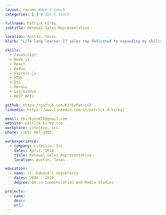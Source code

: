 ```yaml
---
layout: resume #don't touch
categories: [ ] # don't touch

fullname: Patrick Kirby
jobtitle: Renewal Sales Representative

location: Austin, Texas
blurb: "Life long learner IT sales rep dedicated to expanding my skills and getting my coding career launched"

skills:
  - JavaScript
  - Node.js
  - React
  - Redux
  - Express.js
  - HTML
  - CSS
  - Heroku
  - Git/GitHub
  - REST APIs

github: https://github.com/KirbyPatrick
linkedin: https://www.linkedin.com/in/patrick-d-kirby/

email: PkirbyinATX@gmail.com
website: patrick-kirby.com
workplace: Lifesize, inc.
phone: (301) 807-3383

workexperience:
  - company: Lifesize, Inc.
    dates: April, 2018
    title: Renewal Sales Representative
    location: Austin, Texas

education:
  - name: St. Edward's University
    dates: 2004 - 2010
    degree: BA in Communication and Media Studies

projects:
  - name:
    desc:
    url:
---
```

